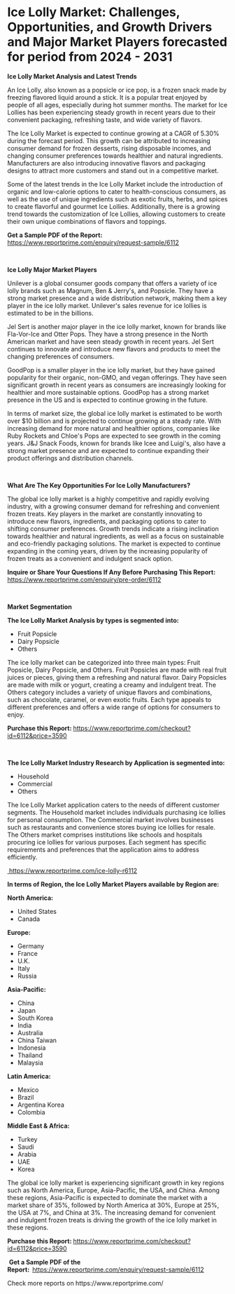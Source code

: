 <p><h1>Ice Lolly Market: Challenges, Opportunities, and Growth Drivers and Major Market Players forecasted for period from 2024 - 2031</h1></p><p><strong>Ice Lolly Market Analysis and Latest Trends</strong></p>
<p><p>An Ice Lolly, also known as a popsicle or ice pop, is a frozen snack made by freezing flavored liquid around a stick. It is a popular treat enjoyed by people of all ages, especially during hot summer months. The market for Ice Lollies has been experiencing steady growth in recent years due to their convenient packaging, refreshing taste, and wide variety of flavors.</p><p>The Ice Lolly Market is expected to continue growing at a CAGR of 5.30% during the forecast period. This growth can be attributed to increasing consumer demand for frozen desserts, rising disposable incomes, and changing consumer preferences towards healthier and natural ingredients. Manufacturers are also introducing innovative flavors and packaging designs to attract more customers and stand out in a competitive market.</p><p>Some of the latest trends in the Ice Lolly Market include the introduction of organic and low-calorie options to cater to health-conscious consumers, as well as the use of unique ingredients such as exotic fruits, herbs, and spices to create flavorful and gourmet Ice Lollies. Additionally, there is a growing trend towards the customization of Ice Lollies, allowing customers to create their own unique combinations of flavors and toppings.</p></p>
<p><strong>Get a Sample PDF of the Report:&nbsp;</strong> <a href="https://www.reportprime.com/enquiry/request-sample/6112">https://www.reportprime.com/enquiry/request-sample/6112</a></p>
<p>&nbsp;</p>
<p><strong>Ice Lolly Major Market Players</strong></p>
<p><p>Unilever is a global consumer goods company that offers a variety of ice lolly brands such as Magnum, Ben & Jerry's, and Popsicle. They have a strong market presence and a wide distribution network, making them a key player in the ice lolly market. Unilever's sales revenue for ice lollies is estimated to be in the billions.</p><p>Jel Sert is another major player in the ice lolly market, known for brands like Fla-Vor-Ice and Otter Pops. They have a strong presence in the North American market and have seen steady growth in recent years. Jel Sert continues to innovate and introduce new flavors and products to meet the changing preferences of consumers.</p><p>GoodPop is a smaller player in the ice lolly market, but they have gained popularity for their organic, non-GMO, and vegan offerings. They have seen significant growth in recent years as consumers are increasingly looking for healthier and more sustainable options. GoodPop has a strong market presence in the US and is expected to continue growing in the future.</p><p>In terms of market size, the global ice lolly market is estimated to be worth over $10 billion and is projected to continue growing at a steady rate. With increasing demand for more natural and healthier options, companies like Ruby Rockets and Chloe's Pops are expected to see growth in the coming years. J&J Snack Foods, known for brands like Icee and Luigi's, also have a strong market presence and are expected to continue expanding their product offerings and distribution channels.</p></p>
<p>&nbsp;</p>
<p><strong>What Are The Key Opportunities For Ice Lolly Manufacturers?</strong></p>
<p><p>The global ice lolly market is a highly competitive and rapidly evolving industry, with a growing consumer demand for refreshing and convenient frozen treats. Key players in the market are constantly innovating to introduce new flavors, ingredients, and packaging options to cater to shifting consumer preferences. Growth trends indicate a rising inclination towards healthier and natural ingredients, as well as a focus on sustainable and eco-friendly packaging solutions. The market is expected to continue expanding in the coming years, driven by the increasing popularity of frozen treats as a convenient and indulgent snack option.</p></p>
<p><strong>Inquire or Share Your Questions If Any Before Purchasing This Report:</strong> <a href="https://www.reportprime.com/enquiry/pre-order/6112">https://www.reportprime.com/enquiry/pre-order/6112</a></p>
<p>&nbsp;</p>
<p><strong>Market Segmentation</strong></p>
<p><strong>The Ice Lolly Market Analysis by types is segmented into:</strong></p>
<p><ul><li>Fruit Popsicle</li><li>Dairy Popsicle</li><li>Others</li></ul></p>
<p><p>The ice lolly market can be categorized into three main types: Fruit Popsicle, Dairy Popsicle, and Others. Fruit Popsicles are made with real fruit juices or pieces, giving them a refreshing and natural flavor. Dairy Popsicles are made with milk or yogurt, creating a creamy and indulgent treat. The Others category includes a variety of unique flavors and combinations, such as chocolate, caramel, or even exotic fruits. Each type appeals to different preferences and offers a wide range of options for consumers to enjoy.</p></p>
<p><strong>Purchase this Report:&nbsp;</strong><a href="https://www.reportprime.com/checkout?id=6112&price=3590">https://www.reportprime.com/checkout?id=6112&price=3590</a></p>
<p>&nbsp;</p>
<p><strong>The Ice Lolly Market Industry Research by Application is segmented into:</strong></p>
<p><ul><li>Household</li><li>Commercial</li><li>Others</li></ul></p>
<p><p>The Ice Lolly Market application caters to the needs of different customer segments. The Household market includes individuals purchasing ice lollies for personal consumption. The Commercial market involves businesses such as restaurants and convenience stores buying ice lollies for resale. The Others market comprises institutions like schools and hospitals procuring ice lollies for various purposes. Each segment has specific requirements and preferences that the application aims to address efficiently.</p></p>
<p><a href="https://www.reportprime.com/ice-lolly-r6112">&nbsp;https://www.reportprime.com/ice-lolly-r6112</a></p>
<p><strong>In terms of Region, the Ice Lolly Market Players available by Region are:</strong></p>
<p>
    <p> <strong> North America: </strong>
        <ul>
            <li>United States</li>
            <li>Canada</li>
        </ul>
        </p> 
    <p> <strong> Europe: </strong>
        <ul>
            <li>Germany</li>
            <li>France</li>
            <li>U.K.</li>
            <li>Italy</li>
            <li>Russia</li>
        </ul>
        </p> 
    <p> <strong> Asia-Pacific: </strong>
        <ul>
            <li>China</li>
            <li>Japan</li>
            <li>South Korea</li>
            <li>India</li>
            <li>Australia</li>
            <li>China Taiwan</li>
            <li>Indonesia</li>
            <li>Thailand</li>
            <li>Malaysia</li>
        </ul>
        </p> 
    <p> <strong> Latin America: </strong>
        <ul>
            <li>Mexico</li>
            <li>Brazil</li>
            <li>Argentina Korea</li>
            <li>Colombia</li>
        </ul>
        </p> 
    <p> <strong> Middle East & Africa: </strong>
        <ul>
            <li>Turkey</li>
            <li>Saudi</li>
            <li>Arabia</li>
            <li>UAE</li>
            <li>Korea</li>
        </ul>
    </p>
    </p>
<p><p>The global ice lolly market is experiencing significant growth in key regions such as North America, Europe, Asia-Pacific, the USA, and China. Among these regions, Asia-Pacific is expected to dominate the market with a market share of 35%, followed by North America at 30%, Europe at 25%, the USA at 7%, and China at 3%. The increasing demand for convenient and indulgent frozen treats is driving the growth of the ice lolly market in these regions.</p></p>
<p><strong>Purchase this Report: </strong><a href="https://www.reportprime.com/checkout?id=6112&price=3590">https://www.reportprime.com/checkout?id=6112&price=3590</a></p>
<p>&nbsp;<strong>Get a Sample PDF of the Report:&nbsp;&nbsp;</strong><a href="https://www.reportprime.com/enquiry/request-sample/6112">https://www.reportprime.com/enquiry/request-sample/6112</a></p>
<p><strong></strong></p>
<p>Check more reports on https://www.reportprime.com/</p>